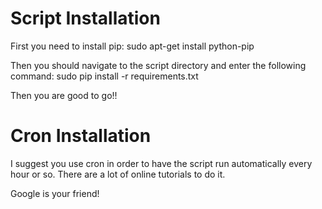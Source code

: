 Script Installation
===================

First you need to install pip:
  sudo apt-get install python-pip
  
Then you should navigate to the script directory and enter the following command:
  sudo pip install -r requirements.txt
  
Then you are good to go!!

Cron Installation
=================

I suggest you use cron in order to have the script run automatically every hour or so.
There are a lot of online tutorials to do it.

Google is your friend!

